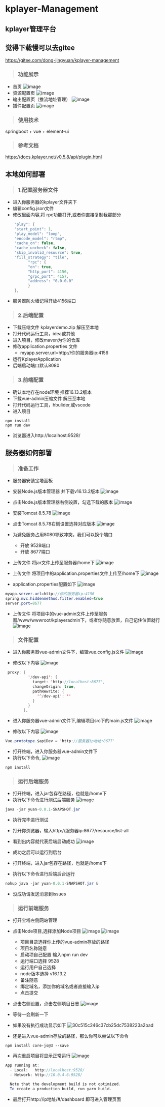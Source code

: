 # kplayer-Management
## kplayer管理平台
## 觉得下载慢可以去gitee
https://gitee.com/dong-jingyuan/kplayer-management
> ### 功能展示
  + 首页
  ![image](https://github.com/dooooongyuan/kplayer-Management/assets/128032721/bac23270-ea88-492f-9829-2c264978bf27)
  + 资源配置页
  ![image](https://github.com/dooooongyuan/kplayer-Management/assets/128032721/816310fb-9849-4b4f-a51d-3a92dfa0cfaa)
  + 输出配置页（推流地址管理）
  ![image](https://github.com/dooooongyuan/kplayer-Management/assets/128032721/deccaea8-febe-40c2-84ec-37fe9fb8a3be)
  + 插件配置页
  ![image](https://github.com/dooooongyuan/kplayer-Management/assets/128032721/0a5166c4-d543-40b7-992f-b3d7878e4b8d)
> ### 使用技术
springboot + vue + element-ui
> ### 参考文档
https://docs.kplayer.net/v0.5.8/api/plugin.html
## 本地如何部署
> ### 1.配置服务器文件
   + 进入你服务器的kplayer文件夹下
   + 编辑config.json文件
   + 修改里面内容,将 rpc功能打开,或者你直接复制我那部分
```java
    "play": {
    "start_point": 1,
    "play_model": "loop",
    "encode_model": "rtmp",
    "cache_on": false,
    "cache_uncheck": false,
    "skip_invalid_resource": true,
    "fill_strategy": "tile",
          "rpc": {
          "on": true,
          "http_port": 4156,
          "grpc_port": 4157,
          "address": "0.0.0.0"
          }
    },
```
   + 服务器防火墙记得开放4156端口
> ### 2.后端配置

+ 下载压缩文件  kplayerdemo.zip 解压至本地
+ 打开代码运行工具，idea或其他   
+ 进入项目，修改maven为你的仓库
+ 修改application.properties 文件
   + myapp.server.url=http://你的服务器ip:4156    
+ 运行KplayerApplication
+ 后端启动端口默认8080

> ### 3.前端配置
+ 确认本地存在node环境 推荐16.13.2版本
+ 下载vue-admin压缩文件 解压至本地
+ 打开代码运行工具，hbulider,或vscode
+ 进入项目
```
npm install 
npm run dev 
```
+ 浏览器进入http://localhost:9528/
## 服务器如何部署
> ### 准备工作
+ 服务器安装宝塔面板
+ 安装Node.js版本管理器 并下载v16.13.2版本
![image](https://github.com/dooooongyuan/kplayer-Management/assets/128032721/62c32d1b-f2e9-4671-acfa-406c79195e30)
+ 点击Node.js版本管理器右侧设置，勾选下载的版本
![image](https://github.com/dooooongyuan/kplayer-Management/assets/128032721/44e2fd1f-6720-494e-857f-d5f0f1cf0e87)
+ 安装Tomcat 8.5.78
![image](https://github.com/dooooongyuan/kplayer-Management/assets/128032721/53537699-1ec6-43d3-8f81-a4ad8ea5edc7)
+ 点击Tomcat 8.5.78右侧设置选择对应版本
![image](https://github.com/dooooongyuan/kplayer-Management/assets/128032721/fd07a663-ac10-47dd-be1e-e3914004b28a) 
+ 为避免服务占用8080导致冲突，我们可以换个端口
   + 开放 9528端口
   + 开放	8677端口
+ 上传文件 将jar文件上传至服务器/home下
![image](https://github.com/dooooongyuan/kplayer-Management/assets/128032721/c1b71596-1621-4cef-813d-1e4e67e9d041)

+ 上传文件 将项目中的application.properties文件上传至/home下
![image](https://github.com/dooooongyuan/kplayer-Management/assets/128032721/7c2c8b55-c5ae-4c47-839d-8105efa2d4a4)

+ application.properties配置如下
![image](https://github.com/dooooongyuan/kplayer-Management/assets/128032721/eca3df12-12f5-47b4-8f56-ea0c7e88bfbb)

```java
myapp.server.url=http://你的服务器ip:4156
spring.mvc.hiddenmethod.filter.enabled=true
server.port=8677
```
+ 上传文件 将项目中的vue-admin文件上传至服务器/www/wwwroot/kplayeradmin下，或者你随意放置，自己记住位置就行
![image](https://github.com/dooooongyuan/kplayer-Management/assets/128032721/33b5af09-88f8-47f2-8cbe-5e7f3bb5a209)

> ### 文件配置
+ 进入你服务器vue-admin文件下，编辑vue.config.js文件
![image](https://github.com/dooooongyuan/kplayer-Management/assets/128032721/67e66fd7-7e5f-4f9e-aa18-ee81afa978fd)

+ 修改以下内容
![image](https://github.com/dooooongyuan/kplayer-Management/assets/128032721/8a982959-73b2-45d0-b2a0-b798d248c2cf)

```java
 proxy: {
          '/dev-api': {
            target: 'http://localhost:8677',
            changeOrigin: true,
            pathRewrite: {
              '^/dev-api': ''
            }
          }
        },
```
+ 进入你服务器vue-admin文件下,编辑项目src下的main.js文件
![image](https://github.com/dooooongyuan/kplayer-Management/assets/128032721/cd948174-2c3b-4001-a662-8926737da0e3)

+ 修改以下内容
![image](https://github.com/dooooongyuan/kplayer-Management/assets/128032721/0cab68af-442e-47f6-b624-93a577eed62b)

```java
Vue.prototype.$apiDev = 'http://服务器ip地址:8677'
```
+ 打开终端，进入你服务器vue-admin文件下
+ 执行以下命令,
![image](https://github.com/dooooongyuan/kplayer-Management/assets/128032721/965ff426-694c-4ea7-88e0-30e86f346437)

```java
npm install 
```
> ### 运行后端服务
+ 打开终端，进入jar包存在路径，也就是/home下
+ 执行以下命令进行测试后端服务
![image](https://github.com/dooooongyuan/kplayer-Management/assets/128032721/6f0ffd03-34ba-4707-ad84-08e4d3cdcb07)

```java
java -jar yuan-0.0.1-SNAPSHOT.jar
```
+ 执行完毕进行测试
+ 打开你浏览器，输入http://服务器ip:8677/resource/list-all
+ 看到出内容就代表后端启动成功
![image](https://github.com/dooooongyuan/kplayer-Management/assets/128032721/d48acde5-1749-4a87-b089-afe465483879)

+ 成功之后可以运行到后台
+ 打开终端，进入jar包存在路径，也就是/home下
+  执行以下命令进行后端后台运行
```java
nohup java -jar yuan-0.0.1-SNAPSHOT.jar &
```
+ 没成功请发送消息到issues
> ### 运行前端服务
+ 打开宝塔左侧网站管理
+ 点击Node项目,选择添加Node项目
![image](https://github.com/dooooongyuan/kplayer-Management/assets/128032721/1c3936f8-0e75-431c-a772-c392485bfe29)
![image](https://github.com/dooooongyuan/kplayer-Management/assets/128032721/3f2dfc74-25e5-4d94-b896-94482e3699ef)

   + 项目目录选择你上传的vue-admin存放的路径
   + 项目名称随意
   + 启动项自己配置 输入npm run dev
   + 运行端口选择 9528
   + 运行用户自己选择
   + node版本选择 v16.13.2
   + 备注随意
   + 绑定域名，添加你的域名或者直接输入ip
   + 点击提交
+ 点击右侧设置，点击左侧项目日志
![image](https://github.com/dooooongyuan/kplayer-Management/assets/128032721/b579fe6b-087b-4add-bae2-705f5c1a1443)

+ 等待一会刷新一下
+ 如果没有执行成功显示如下
![30c515c246c37cb25dc7538223a2bad](https://github.com/dooooongyuan/kplayer-Management/assets/128032721/eb4cbba5-ecae-4994-a6e3-318d5a91cfca)
+ 还是进入vue-admin存放的路径，那么你可以尝试以下命令
 ```
 npm install core-js@3 --save
 ```
+ 再次重启项目将显示正常运行
![image](https://github.com/dooooongyuan/kplayer-Management/assets/128032721/b6c2fa99-8b1d-4936-84cf-caafcf2183e2)

```java
App running at:
  - Local:   http://localhost:9528/ 
  - Network: http://10.0.4.6:9528/

  Note that the development build is not optimized.
  To create a production build, run yarn build.
```
+ 最后打开http://ip地址/#/dashboard 即可进入管理页面



